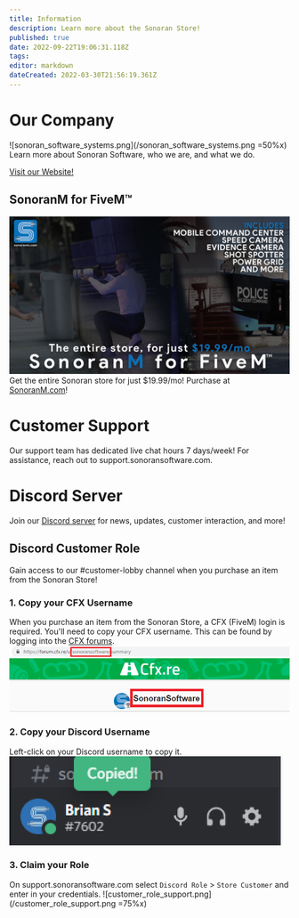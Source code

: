 ```yaml
---
title: Information
description: Learn more about the Sonoran Store!
published: true
date: 2022-09-22T19:06:31.118Z
tags: 
editor: markdown
dateCreated: 2022-03-30T21:56:19.361Z
---
```


# Our Company
![sonoran_software_systems.png](/sonoran_software_systems.png =50%x)
Learn more about Sonoran Software, who we are, and what we do.

[Visit our Website!](https://sonoransoftware.com)

## SonoranM for FiveM™️
![sonoranm_wide.png](/sonoranm_wide.png)
Get the entire Sonoran store for just $19.99/mo!
Purchase at [SonoranM.com](https://sonoranm.com)!

# Customer Support
Our support team has dedicated live chat hours 7 days/week!
For assistance, reach out to support.sonoransoftware.com.

# Discord Server
Join our [Discord server](https://discord.sonoransoftware.com) for news, updates, customer interaction, and more!

## Discord Customer Role
Gain access to our #customer-lobby channel when you purchase an item from the Sonoran Store!

### 1. Copy your CFX Username
When you purchase an item from the Sonoran Store, a CFX (FiveM) login is required. You'll need to copy your CFX username. This can be found by logging into the [CFX forums](https://forum.cfx.re/).
![cfx_username.png](/cfx_username.png)

### 2. Copy your Discord Username
Left-click on your Discord username to copy it.
![discord_username.png](/discord_username.png)

### 3. Claim your Role
On support.sonoransoftware.com select `Discord Role` > `Store Customer` and enter in your credentials.
![customer_role_support.png](/customer_role_support.png =75%x)